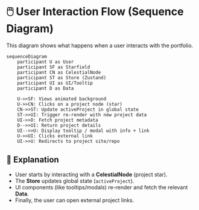 # 🖱️ User Interaction Flow (Sequence Diagram)

This diagram shows what happens when a user interacts with the portfolio.

```mermaid
sequenceDiagram
    participant U as User
    participant SF as Starfield
    participant CN as CelestialNode
    participant ST as Store (Zustand)
    participant UI as UI/Tooltip
    participant D as Data

    U->>SF: Views animated background
    U->>CN: Clicks on a project node (star)
    CN->>ST: Update activeProject in global state
    ST->>UI: Trigger re-render with new project data
    UI->>D: Fetch project metadata
    D-->>UI: Return project details
    UI-->>U: Display tooltip / modal with info + link
    U->>UI: Clicks external link
    UI->>U: Redirects to project site/repo
```

## 🔎 Explanation
- User starts by interacting with a **CelestialNode** (project star).  
- The **Store** updates global state (`activeProject`).  
- UI components (like tooltips/modals) re-render and fetch the relevant **Data**.  
- Finally, the user can open external project links.  
